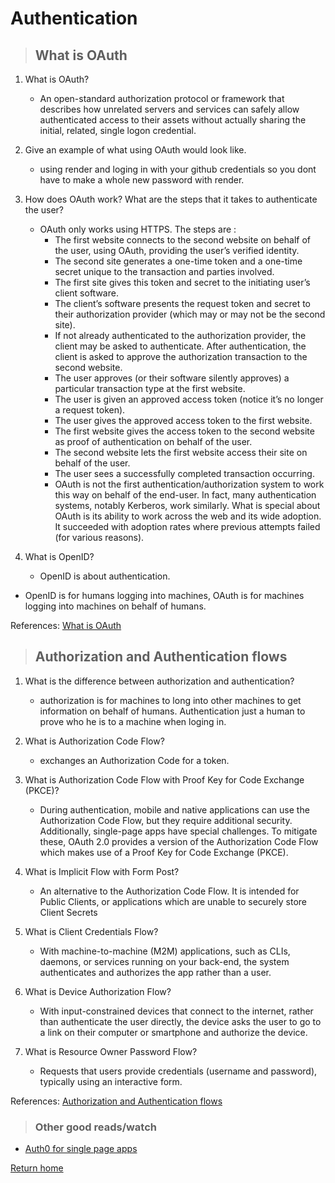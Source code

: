 # Authentication

> ## What is OAuth

1. What is OAuth?
   * An open-standard authorization protocol or framework that describes how unrelated servers and services can safely allow authenticated access to their assets without actually sharing the initial, related, single logon credential.

2. Give an example of what using OAuth would look like.
   * using render and loging in with your github credentials so you dont have to make a whole new password with render.

3. How does OAuth work? What are the steps that it takes to authenticate the user?
   * OAuth only works using HTTPS. The steps are :
      * The first website connects to the second website on behalf of the user, using OAuth, providing the user’s verified identity.
      * The second site generates a one-time token and a one-time secret unique to the transaction and parties involved.
      * The first site gives this token and secret to the initiating user’s client software.
      * The client’s software presents the request token and secret to their authorization provider (which may or may not be the second site).
      * If not already authenticated to the authorization provider, the client may be asked to authenticate. After authentication, the client is asked to approve the authorization transaction to the second website.
      * The user approves (or their software silently approves) a particular transaction type at the first website.
      * The user is given an approved access token (notice it’s no longer a request token).
      * The user gives the approved access token to the first website.
      * The first website gives the access token to the second website as proof of authentication on behalf of the user.
      * The second website lets the first website access their site on behalf of the user.
      * The user sees a successfully completed transaction occurring.
      * OAuth is not the first authentication/authorization system to work this way on behalf of the end-user. In fact, many authentication systems, notably Kerberos, work similarly. What is special about OAuth is its ability to work across the web and its wide adoption. It succeeded with adoption rates where previous attempts failed (for various reasons).

4. What is OpenID?
   * OpenID is about authentication.

* OpenID is for humans logging into machines, OAuth is for machines logging into machines on behalf of humans.

References:
[What is OAuth](https://www.csoonline.com/article/3216404/what-is-oauth-how-the-open-authorization-framework-works.html)

> ## Authorization and Authentication flows

1. What is the difference between authorization and authentication?
   * authorization is for machines to long into other machines to get information on behalf of humans. Authentication just a human to prove who he is to a machine when loging in.

2. What is Authorization Code Flow?
   * exchanges an Authorization Code for a token.

3. What is Authorization Code Flow with Proof Key for Code Exchange (PKCE)?
   * During authentication, mobile and native applications can use the Authorization Code Flow, but they require additional security. Additionally, single-page apps have special challenges. To mitigate these, OAuth 2.0 provides a version of the Authorization Code Flow which makes use of a Proof Key for Code Exchange (PKCE).

4. What is Implicit Flow with Form Post?
   * An alternative to the Authorization Code Flow. It is intended for Public Clients, or applications which are unable to securely store Client Secrets

5. What is Client Credentials Flow?
   * With machine-to-machine (M2M) applications, such as CLIs, daemons, or services running on your back-end, the system authenticates and authorizes the app rather than a user.

6. What is Device Authorization Flow?
   * With input-constrained devices that connect to the internet, rather than authenticate the user directly, the device asks the user to go to a link on their computer or smartphone and authorize the device.

7. What is Resource Owner Password Flow?
   * Requests that users provide credentials (username and password), typically using an interactive form.

References:
[Authorization and Authentication flows](https://auth0.com/docs/flows)

> ### Other good reads/watch
* [Auth0 for single page apps](https://auth0.com/docs/libraries/auth0-react)


[Return home](../README.md)
